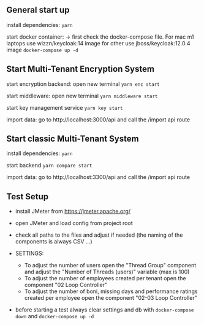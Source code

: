 ## General start up

install dependencies:
`yarn`

start docker container:
-> first check the docker-compose file. For mac m1 laptops use wizzn/keycloak:14 image for other use jboss/keycloak:12.0.4 image
`docker-compose up -d`

## Start Multi-Tenant Encryption System

start encryption backend:
open new terminal
`yarn enc start`

start middleware:
open new terminal
`yarn middleware start`

start key management service
`yarn key start`

import data:
go to http://localhost:3000/api
and call the /import api route

## Start classic Multi-Tenant System

install dependencies:
`yarn`

start backend
`yarn compare start`

import data:
go to http://localhost:3300/api
and call the /import api route

## Test Setup

- install JMeter from https://jmeter.apache.org/
- open JMeter and load config from project root
- check all paths to the files and adjust if needed (the naming of the components is always CSV ...)

- SETTINGS:

  - To adjust the number of users open the "Thread Group" component and adjust the "Number of Threads (users)" variable (max is 100)
  - To adjust the number of employees created per tenant open the component "02 Loop Controller"
  - To adjust the number of boni, missing days and performance ratings created per employee open the component "02-03 Loop Controller"

- before starting a test always clear settings and db with `docker-compose down` and `docker-compose up -d`
